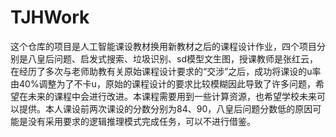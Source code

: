 # TJHWork
这个仓库的项目是人工智能课设教材换用新教材之后的课程设计作业，四个项目分别是八皇后问题、启发式搜索、垃圾识别、sd模型文生图，授课教师是张红云，在经历了多次与老师助教有关原始课程设计要求的“交涉”之后，成功将课设的u率由40%调整为了不卡u，原始的课程设计的要求比较模糊因此导致了许多问题，希望在未来的课程中会进行改进。本课程需要用到一些计算资源，也希望学校未来可以提供。本人课设前两次课设的分数分别为84、90，八皇后问题分数低的原因可能是没有采用要求的逻辑推理模式完成任务，可以不进行借鉴。
